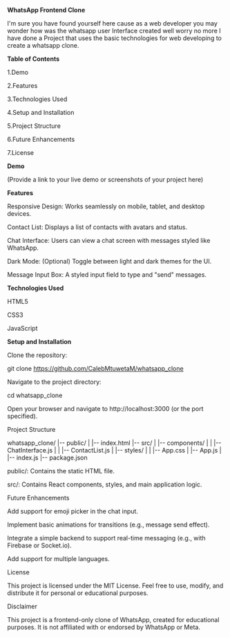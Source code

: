 **WhatsApp Frontend Clone**

I'm sure you have found yourself here cause as a web developer you may wonder how was the whatsapp user Interface created well worry no more I have done a Project that uses the basic technologies for web developing to create a whatsapp clone.

**Table of Contents**

1.Demo

2.Features

3.Technologies Used

4.Setup and Installation

5.Project Structure

6.Future Enhancements

7.License

**Demo**

(Provide a link to your live demo or screenshots of your project here)

**Features**

Responsive Design: Works seamlessly on mobile, tablet, and desktop devices.

Contact List: Displays a list of contacts with avatars and status.

Chat Interface: Users can view a chat screen with messages styled like WhatsApp.

Dark Mode: (Optional) Toggle between light and dark themes for the UI.

Message Input Box: A styled input field to type and "send" messages.

**Technologies Used**

HTML5

CSS3 

JavaScript 

**Setup and Installation**


Clone the repository:

git clone https://github.com/CalebMtuwetaM/whatsapp_clone

Navigate to the project directory:

cd whatsapp_clone

Open your browser and navigate to http://localhost:3000 (or the port specified).

Project Structure

whatsapp_clone/
|-- public/
|   |-- index.html
|-- src/
|   |-- components/
|   |   |-- ChatInterface.js
|   |   |-- ContactList.js
|   |-- styles/
|   |   |-- App.css
|   |-- App.js
|   |-- index.js
|-- package.json

public/: Contains the static HTML file.

src/: Contains React components, styles, and main application logic.

Future Enhancements

Add support for emoji picker in the chat input.

Implement basic animations for transitions (e.g., message send effect).

Integrate a simple backend to support real-time messaging (e.g., with Firebase or Socket.io).

Add support for multiple languages.

License

This project is licensed under the MIT License. Feel free to use, modify, and distribute it for personal or educational purposes.

Disclaimer

This project is a frontend-only clone of WhatsApp, created for educational purposes. It is not affiliated with or endorsed by WhatsApp or Meta.

